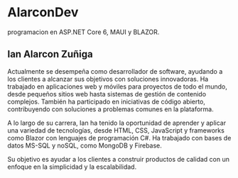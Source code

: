 # AlarconDev
 programacion en ASP.NET Core 6, MAUI y BLAZOR. 

## Ian Alarcon Zuñiga
Actualmente se desempeña como desarrollador de software, ayudando a los clientes a alcanzar sus objetivos con soluciones innovadoras. Ha trabajado en aplicaciones web y móviles para proyectos de todo el mundo, desde pequeños sitios web hasta sistemas de gestión de contenido complejos. También ha participado en iniciativas de código abierto, contribuyendo con soluciones a problemas comunes en la plataforma. 

A lo largo de su carrera, Ian ha tenido la oportunidad de aprender y aplicar una variedad de tecnologías, desde HTML, CSS, JavaScript y frameworks como Blazor con lenguajes de programación C#. Ha trabajado con bases de datos MS-SQL y noSQL, como MongoDB y Firebase.

Su objetivo es ayudar a los clientes a construir productos de calidad con un enfoque en la simplicidad y la escalabilidad.
